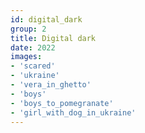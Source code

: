 ```yaml
---
id: digital_dark
group: 2
title: Digital dark
date: 2022
images:
- 'scared'
- 'ukraine'
- 'vera_in_ghetto'
- 'boys'
- 'boys_to_pomegranate'
- 'girl_with_dog_in_ukraine'
---
```

